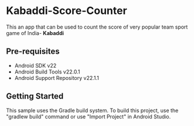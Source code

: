 # Kabaddi-Score-Counter

 This an app that can be used to count the score of very popular team sport game of India- **Kabaddi**

Pre-requisites
--------------

- Android SDK v22
- Android Build Tools v22.0.1
- Android Support Repository v22.1.1

Getting Started
---------------

This sample uses the Gradle build system. To build this project, use the
"gradlew build" command or use "Import Project" in Android Studio.
